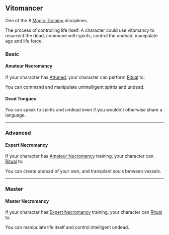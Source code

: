 ## Vitomancer
One of the 8 [Magic-Training](Magic-Training) disciplines.

The process of controlling life itself. A character could use vitomancy to resurrect the dead, commune with spirits, control the undead, manipulate age and life force.

### Basic
#### Amateur Necromancy
If your character has [Attuned](Magic-Training#Attuned), your character can perform [Ritual](Ritual) to:

You can command and manipulate unintelligent spirits and undead.

#### Dead Tongues
You can speak to spirits and undead even if you wouldn't otherwise share a language.

---
### Advanced

#### Expert Necromancy
If your character has [Amateur Necromancy](#Amateur%20Necromancy) training, your character can [Ritual](Ritual) to:

You can create undead of your own, and transplant souls between vessels.

---
### Master

#### Master Necromancy
If your character has [Expert Necromancy](#Expert%20Necromancy) training, your character can [Ritual](Ritual) to:

You can manipulate life itself and control intelligent undead.